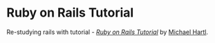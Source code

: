 # Ruby on Rails Tutorial

Re-studying rails with tutorial - 
[*Ruby on Rails Tutorial*](https://www.railstutorial.org/)
by [Michael Hartl](https://www.michaelhartl.com/).
